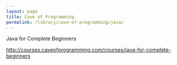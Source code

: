 ```yaml
---
layout: page
title: Cave of Programming
permalink: /library/cave-of-programming/java/
---
```


Java for Complete Beginners 

http://courses.caveofprogramming.com/courses/java-for-complete-beginners
